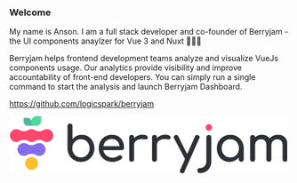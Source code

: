 ### Welcome

My name is Anson. I am a full stack developer and co-founder of Berryjam - the UI components anaylzer for Vue 3 and Nuxt 🙇🏻‍♂️

Berryjam helps frontend development teams analyze and visualize VueJs components usage. Our analytics provide visibility and improve accountability of front-end developers. You can simply run a single command to start the analysis and launch Berryjam Dashboard.

https://github.com/logicspark/berryjam

<div>
  <picture>
    <source media="(prefers-color-scheme: dark)" srcset="./berryjam_logo_dark.png" width="500">
    <img alt="Berryjam" src="./berryjam_logo_light.png" width="500">
  </picture>
</div>
